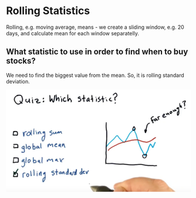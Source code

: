 # Rolling Statistics

Rolling, e.g. moving average, means - we create a sliding window, e.g. 20 days, and calculate mean for each window separatelly.

## What statistic to use in order to find when to buy stocks?

We need to find the biggest value from the mean. So, it is rolling standard deviation.

![](/assets/rolling-std.png)

